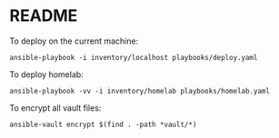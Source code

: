 # README

To deploy on the current machine:

`ansible-playbook -i inventory/localhost playbooks/deploy.yaml`

To deploy homelab:

`ansible-playbook -vv -i inventory/homelab playbooks/homelab.yaml`

To encrypt all vault files:

`ansible-vault encrypt $(find . -path *vault/*)`
